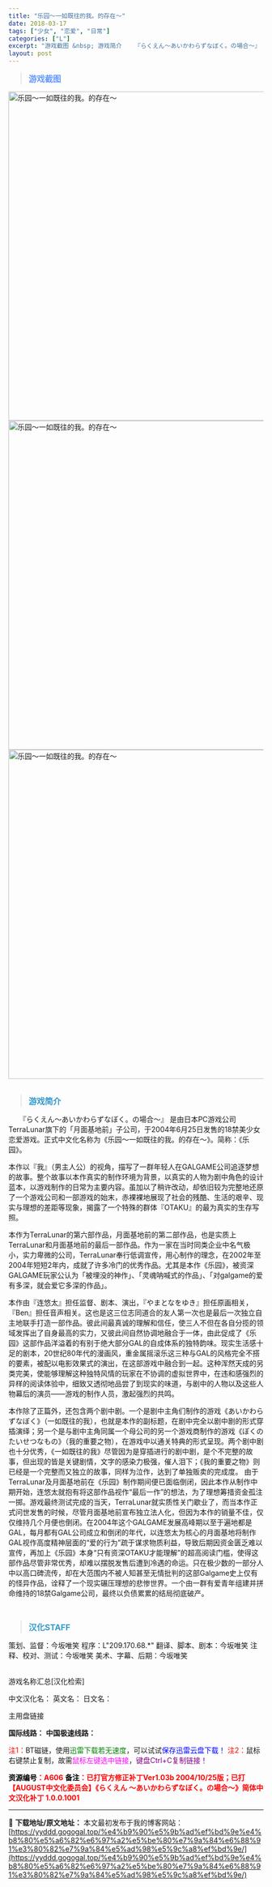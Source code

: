 ```yaml
---
title: "乐园～一如既往的我。的存在～"
date: 2018-03-17
tags: ["少女", "恋爱", "日常"]
categories: ["L"]
excerpt: "游戏截图 &nbsp; 游戏简介 　　『らくえん～あいかわらずなぼく。の場合～』 是由日本PC游戏公司TerraLunar旗下的「月面基地前」子公司，于2004年6月25日发售的18禁美少女恋爱游戏。正式中文化名称为《乐园～一如既往的我。的存在～》。简称：《乐园》。 本作以『我』（男主人公）的视角，&hellip;"
layout: post
---
```


<div>
<blockquote><b><span style="font-size: 12pt; color: #6699ff;">游戏截图</span></b></blockquote>
<div><img title="点击放大" src="https://yyddd.gogogal.top/wp-content/uploads/2025/04/20250430_6811e7a5de9d1.webp" alt="乐园～一如既往的我。的存在～" width="650" /></div>
<div></div>
<div><img title="点击放大" src="https://yyddd.gogogal.top/wp-content/uploads/2025/04/20250430_6811e7ac8877d.webp" alt="乐园～一如既往的我。的存在～" width="650" /></div>
<div><img title="点击放大" src="https://yyddd.gogogal.top/wp-content/uploads/2025/04/20250430_6811e7adef5cf.webp" alt="乐园～一如既往的我。的存在～" width="650" /></div>
&nbsp;
<blockquote><b><span style="font-size: 12pt; color: #3399cc;">游戏简介</span></b></blockquote>
<div>　　『らくえん～あいかわらずなぼく。の場合～』 是由日本PC游戏公司TerraLunar旗下的「月面基地前」子公司，于2004年6月25日发售的18禁美少女恋爱游戏。正式中文化名称为《乐园～一如既往的我。的存在～》。简称：《乐园》。

本作以『我』（男主人公）的视角，描写了一群年轻人在GALGAME公司追逐梦想的故事。整个故事以本作真实的制作环境为背景，以真实的人物为剧中角色的设计蓝本，以游戏制作的日常为主要内容。虽加以了稍许改动，却依旧较为完整地还原了一个游戏公司和一部游戏的始末，赤裸裸地展现了社会的残酷、生活的艰辛、现实与理想的差距等现象，揭露了一个特殊的群体『OTAKU』的最为真实的生存写照。

本作为TerraLunar的第六部作品，月面基地前的第二部作品，也是实质上TerraLunar和月面基地前的最后一部作品。作为一家在当时同类企业中名气极小，实力卑微的公司，TerraLunar奉行低调宣传，用心制作的理念，在2002年至2004年短短2年内，成就了许多冷门的优秀作品。尤其是本作《乐园》，被资深GALGAME玩家公认为「被埋没的神作」、「灵魂呐喊式的作品」、「对galgame的爱有多深，就会爱它多深的作品」。

本作由『连悠太』担任监督、剧本、演出，『やまとなをゆき』担任原画相关，『Ben』担任音声相关。这也是这三位志同道合的友人第一次也是最后一次独立自主地联手打造一部作品。彼此间最真诚的理解和信任，使三人不但在各自分揽的领域发挥出了自身最高的实力，又彼此间自然协调地融合于一体，由此促成了《乐园》这部作品洋溢着的有别于绝大部分GAL的自成体系的独特韵味。现实生活感十足的剧本，20世纪80年代的漫画风，重金属摇滚乐这三种与GAL的风格完全不搭的要素，被配以电影效果式的演出，在这部游戏中融合到一起。这种浑然天成的另类完美，使能够理解这种独特风情的玩家在不协调的虚拟世界中，在违和感强烈的异样的阅读体验中，细致又透彻地品尝了到现实的味道，与剧中的人物以及这些人物幕后的演员——游戏的制作人员，激起强烈的共鸣。

本作除了正篇外，还包含两个剧中剧。一个是剧中主角们制作的游戏《あいかわらずなぼく》（一如既往的我），也就是本作的副标题，在剧中完全以剧中剧的形式穿插演绎；另一个是与剧中主角同属一个母公司的另一个游戏商制作的游戏《ぼくのたいせつなもの》（我的重要之物），在游戏中以通关特典的形式呈现。两个剧中剧也十分优秀，《一如既往的我》尽管因为是穿插进行的剧中剧，是个不完整的故事，但出现的皆是关键剧情，文字的感染力极强，催人泪下；《我的重要之物》则已经是一个完整而又独立的故事，同样为泣作，达到了单独贩卖的完成度。
由于TerraLunar及月面基地前在《乐园》制作期间便已面临倒闭，因此本作从制作中期开始，连悠太就抱有将这部作品视作“最后一作”的想法，为了理想筹措资金孤注一掷。游戏最终测试完成的当天，TerraLunar就实质性关门歇业了，而当本作正式问世发售的时候，尽管月面基地前宣布独立法人化，但因为本作的销量不佳，仅仅维持几个月便也倒闭。在2004年这个GALGAME发展高峰期以至于遍地都是GAL，每月都有GAL公司成立和倒闭的年代，以连悠太为核心的月面基地将制作GAL视作高度精神层面的“爱的行为”疏于谋求物质利益，导致后期因资金匮乏难以宣传，再加上《乐园》本身“只有资深OTAKU才能理解”的超高阅读门槛，使得这部作品尽管非常优秀，却难以摆脱发售后遭到冷遇的命运。只在极少数的一部分人中以高口碑流传，却在大范围内不被人知甚至无情批判的这部Galgame史上仅有的怪异作品，诠释了一个现实碾压理想的悲惨世界。一个由一群有爱青年组建并拼命维持的18禁Galgame公司，最终以负债累累的结局彻底破产。</div>
&nbsp;
<blockquote><b><span style="font-size: 12pt; color: #3399cc;">汉化STAFF</span></b></blockquote>
<div>策划、监督：今坂唯笑
程序：L"209.170.68.*"
翻译、脚本、剧本：今坂唯笑
注释、校对、测试：今坂唯笑
美术、字幕、后期：今坂唯笑</div>
&nbsp;

游戏名称汇总[汉化检索]

中文汉化名：
英文名：
日文名：
</div>
<div class="panel panel-primary">
<div class="panel-heading">主用盘链接</div>
<div class="panel-body">

<b>国际线路：</b>
<b>中国极速线路：</b>


<span style="color: #ff0000;">注1：</span>BT磁链，使用<span style="color: #008000;">迅雷下载若无速度</span>，可以试试<span style="color: #0000ff;">保存迅雷云盘下载！</span>
<span style="color: #ff0000;">注2：</span>鼠标右键禁止复制，故需<span style="color: #ff00ff;">鼠标左键选中链接</span>，<span style="color: #800080;">键盘Ctrl+C复制链接！</span>

</div>
<div class="panel-footer"><span style="color: #ff0000;"><b><span style="color: #000000;">资源编号</span>：A606</b></span>
<span style="color: #ff0000;"><b><span style="color: #000000;">备注</span>：已打官方修正补丁Ver1.03b 2004/10/25版；已打【AUGUST中文化委员会】《らくえん ～あいかわらずなぼく。の場合～》简体中文汉化补丁 1.0.0.1001</b></span></div>
</div>

---
📖 **下载地址/原文地址：** 本文最初发布于我的博客网站：[https://yyddd.gogogal.top/%e4%b9%90%e5%9b%ad%ef%bd%9e%e4%b8%80%e5%a6%82%e6%97%a2%e5%be%80%e7%9a%84%e6%88%91%e3%80%82%e7%9a%84%e5%ad%98%e5%9c%a8%ef%bd%9e/](https://yyddd.gogogal.top/%e4%b9%90%e5%9b%ad%ef%bd%9e%e4%b8%80%e5%a6%82%e6%97%a2%e5%be%80%e7%9a%84%e6%88%91%e3%80%82%e7%9a%84%e5%ad%98%e5%9c%a8%ef%bd%9e/)
